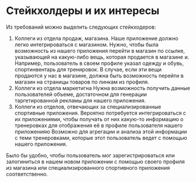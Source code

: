 # Стейкхолдеры и их интересы

Из требований можно выделить следующих стейкходеров:
1. Коллеги из отдела продаж, магазина.
   Наше приложение должно легко интегрироваться с магазином. Нужно, чтобы была возможность
   из нашего приложения перейти в магазин по ссылке, указывающей на какую-либо вещь, которая продается в магазине
   и. Например, пользователь в своем профиле указал одежду и обувь, спортинвентарь для тренировок. В случае, если
   эти вещи продаются у нас в магазине, должна быть возможность перейти в магазин на страницы товаров по линкам из профиля.
2. Коллеги из отдела маркетигна
   Нужна возможность получить данные пользователей объеме, достаточном для генерации таргетированной рекламы для нашего приложения.
3. Коллеги из отделов, отвечающих за специализированные спортивные приложения.
   Вероятно потребуется интегрироваться с их приложениями, чтобы получать от них какую-то информацию о тренеровках
   для отображения её в профиле пользователя нашего приложенияю Возможно для агрегации и анализа этой информации
   с теми тренеровками, которые этот пользователь ведет с помощью нашего приложения.

Было бы удобно, чтобы пользователь мог зарегистрироваться или залогиниться в нашем новом приложении с помощью своего профиля 
из магазина или специализированного спортивного приложения соответственно.